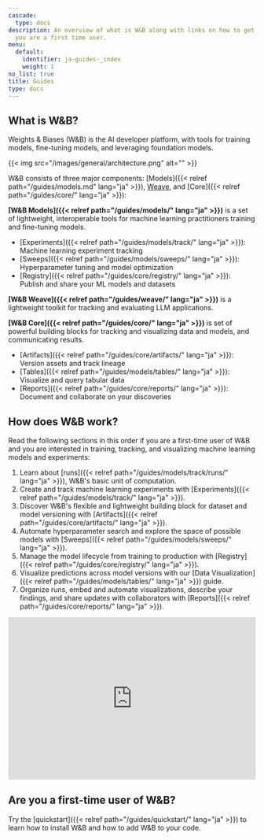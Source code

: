 ```yaml
---
cascade:
  type: docs
description: An overview of what is W&B along with links on how to get started if
  you are a first time user.
menu:
  default:
    identifier: ja-guides-_index
    weight: 1
no_list: true
title: Guides
type: docs
---
```


## What is W&B?

Weights & Biases (W&B) is the AI developer platform, with tools for training models, fine-tuning models, and leveraging foundation models. 

{{< img src="/images/general/architecture.png" alt="" >}}

W&B consists of three major components: [Models]({{< relref path="/guides/models.md" lang="ja" >}}), [Weave](https://wandb.github.io/weave/), and [Core]({{< relref path="/guides/core/" lang="ja" >}}):

**[W&B Models]({{< relref path="/guides/models/" lang="ja" >}})** is a set of lightweight, interoperable tools for machine learning practitioners training and fine-tuning models.
- [Experiments]({{< relref path="/guides/models/track/" lang="ja" >}}): Machine learning experiment tracking
- [Sweeps]({{< relref path="/guides/models/sweeps/" lang="ja" >}}): Hyperparameter tuning and model optimization
- [Registry]({{< relref path="/guides/core/registry/" lang="ja" >}}): Publish and share your ML models and datasets

**[W&B Weave]({{< relref path="/guides/weave/" lang="ja" >}})** is a lightweight toolkit for tracking and evaluating LLM applications.

**[W&B Core]({{< relref path="/guides/core/" lang="ja" >}})** is set of powerful building blocks for tracking and visualizing data and models, and communicating results.
- [Artifacts]({{< relref path="/guides/core/artifacts/" lang="ja" >}}): Version assets and track lineage
- [Tables]({{< relref path="/guides/models/tables/" lang="ja" >}}): Visualize and query tabular data
- [Reports]({{< relref path="/guides/core/reports/" lang="ja" >}}): Document and collaborate on your discoveries

## How does W&B work?

Read the following sections in this order if you are a first-time user of W&B and you are interested in training, tracking, and visualizing machine learning models and experiments:

1. Learn about [runs]({{< relref path="/guides/models/track/runs/" lang="ja" >}}), W&B's basic unit of computation.
2. Create and track machine learning experiments with [Experiments]({{< relref path="/guides/models/track/" lang="ja" >}}).
3. Discover W&B's flexible and lightweight building block for dataset and model versioning with [Artifacts]({{< relref path="/guides/core/artifacts/" lang="ja" >}}).
4. Automate hyperparameter search and explore the space of possible models with [Sweeps]({{< relref path="/guides/models/sweeps/" lang="ja" >}}).
5. Manage the model lifecycle from training to production with [Registry]({{< relref path="/guides/core/registry/" lang="ja" >}}).
6. Visualize predictions across model versions with our [Data Visualization]({{< relref path="/guides/models/tables/" lang="ja" >}}) guide.
7. Organize runs, embed and automate visualizations, describe your findings, and share updates with collaborators with [Reports]({{< relref path="/guides/core/reports/" lang="ja" >}}).

<iframe width="100%" height="330" src="https://www.youtube.com/embed/tHAFujRhZLA" title="Weights &amp; Biases End-to-End Demo" frameborder="0" allow="accelerometer; autoplay; clipboard-write; encrypted-media; gyroscope; picture-in-picture; web-share" allowfullscreen></iframe>

## Are you a first-time user of W&B?

Try the [quickstart]({{< relref path="/guides/quickstart/" lang="ja" >}}) to learn how to install W&B and how to add W&B to your code.